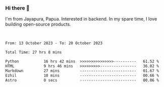### Hi there 👋

I'm from Jayapura, Papua. Interested in backend. In my spare time, I love building open-source products.

<br>

 
 <!--START_SECTION:waka-->

```txt
From: 13 October 2023 - To: 20 October 2023

Total Time: 27 hrs 8 mins

Python           16 hrs 42 mins  >>>>>>>>>>>>>>>----------   61.52 %
HTML             9 hrs 46 mins   >>>>>>>>>----------------   36.02 %
Markdown         27 mins         -------------------------   01.67 %
Ezhil            10 mins         -------------------------   00.66 %
Astro            0 secs          -------------------------   00.06 %
```

<!--END_SECTION:waka-->

